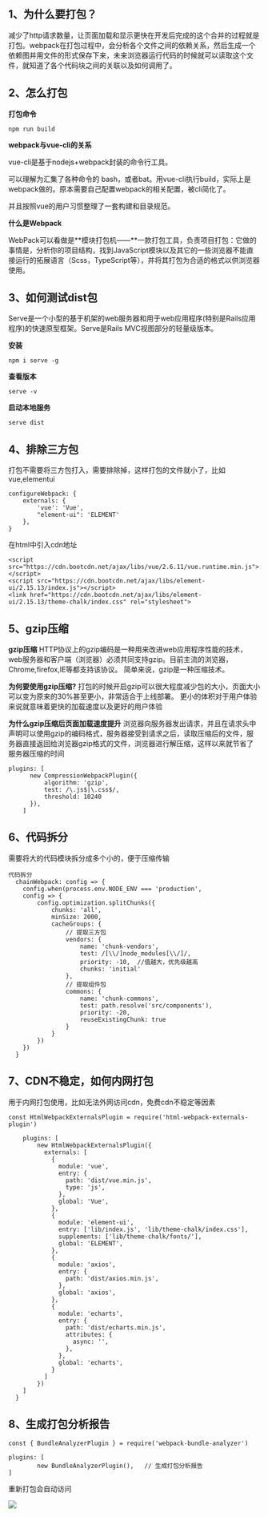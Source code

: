 ## 1、为什么要打包？

减少了http请求数量，让页面加载和显示更快在开发后完成的这个合并的过程就是打包。webpack在打包过程中，会分析各个文件之间的依赖关系，然后生成一个依赖图并用文件的形式保存下来，未来浏览器运行代码的时候就可以读取这个文件，就知道了各个代码块之间的关联以及如何调用了。



## 2、怎么打包

**打包命令**

```
npm run build
```

 **webpack与vue-cli的关系**

vue-cli是基于nodejs+webpack封装的命令行工具。

可以理解为汇集了各种命令的 bash，或者bat。用vue-cli执行build，实际上是webpack做的。原本需要自己配置webpack的相关配置，被cli简化了。

并且按照vue的用户习惯整理了一套构建和目录规范。

**什么是Webpack**

WebPack可以看做是**模块打包机——**一款打包工具，负责项目打包：它做的事情是，分析你的项目结构，找到JavaScript模块以及其它的一些浏览器不能直接运行的拓展语言（Scss，TypeScript等），并将其打包为合适的格式以供浏览器使用。



## 3、如何测试dist包

Serve是一个小型的基于机架的web服务器和用于web应用程序(特别是Rails应用程序)的快速原型框架。Serve是Rails MVC视图部分的轻量级版本。

**安装**

```
npm i serve -g
```

**查看版本**

```
serve -v
```

**启动本地服务**

```
serve dist
```



## 4、排除三方包

打包不需要将三方包打入，需要排除掉，这样打包的文件就小了，比如vue,elementui

```
configureWebpack: {
    externals: {
        'vue': 'Vue',  
        "element-ui": 'ELEMENT' 
    },
}
```

在html中引入cdn地址

```
<script src="https://cdn.bootcdn.net/ajax/libs/vue/2.6.11/vue.runtime.min.js"></script>
<script src="https://cdn.bootcdn.net/ajax/libs/element-ui/2.15.13/index.js"></script>
<link href="https://cdn.bootcdn.net/ajax/libs/element-ui/2.15.13/theme-chalk/index.css" rel="stylesheet">
```



## 5、gzip压缩

**gzip压缩**
HTTP协议上的gzip编码是一种用来改进web应用程序性能的技术，web服务器和客户端（浏览器）必须共同支持gzip。目前主流的浏览器，Chrome,firefox,IE等都支持该协议。
简单来说，gzip是一种压缩技术。

**为何要使用gzip压缩?**
打包的时候开启gzip可以很大程度减少包的大小，页面大小可以变为原来的30%甚至更小，非常适合于上线部署。
更小的体积对于用户体验来说就意味着更快的加载速度以及更好的用户体验

**为什么gzip压缩后页面加载速度提升**
浏览器向服务器发出请求，并且在请求头中声明可以使用gzip的编码格式，服务器接受到请求之后，读取压缩后的文件，服务器直接返回给浏览器gzip格式的文件，浏览器进行解压缩，这样以来就节省了服务器压缩的时间

```
plugins: [
      new CompressionWebpackPlugin({
          algorithm: 'gzip',   
          test: /\.js$|\.css$/,  
          threshold: 10240  
      }),
    ]
```



## 6、代码拆分

需要将大的代码模块拆分成多个小的，便于压缩传输

```
代码拆分
  chainWebpack: config => {
    config.when(process.env.NODE_ENV === 'production',  
    config => {
        config.optimization.splitChunks({ 
            chunks: 'all',  
            minSize: 2000,  
            cacheGroups: {
                // 提取三方包
                vendors: {
                    name: 'chunk-vendors',
                    test: /[\\/]node_modules[\\/]/,
                    priority: -10,  //值越大，优先级越高
                    chunks: 'initial'
                },
                // 提取组件包
                commons: {
                    name: 'chunk-commons',  
                    test: path.resolve('src/components'),  
                    priority: -20,  
                    reuseExistingChunk: true 
                }
            }
        })
    })
  }
```



## 7、CDN不稳定，如何内网打包

用于内网打包使用，比如无法外网访问cdn，免费cdn不稳定等因素

```
const HtmlWebpackExternalsPlugin = require('html-webpack-externals-plugin')

    plugins: [
        new HtmlWebpackExternalsPlugin({  
          externals: [
            {
              module: 'vue',
              entry: {
                path: 'dist/vue.min.js',
                type: 'js',
              },
              global: 'Vue',
            },
            {
              module: 'element-ui',
              entry: ['lib/index.js', 'lib/theme-chalk/index.css'],
              supplements: ['lib/theme-chalk/fonts/'],
              global: 'ELEMENT',
            },
            {
              module: 'axios',
              entry: {
                path: 'dist/axios.min.js',
              },
              global: 'axios',
            },
            {
              module: 'echarts',
              entry: {
                path: 'dist/echarts.min.js',
                attributes: {
                  async: '',
                },
              },
              global: 'echarts',
            }
          ]
        })
    ]
  }
```



## 8、生成打包分析报告

```
const { BundleAnalyzerPlugin } = require('webpack-bundle-analyzer')

plugins: [
        new BundleAnalyzerPlugin(),   // 生成打包分析报告
]
```

重新打包会自动访问

<img src=".\img\6.jpg"  />





